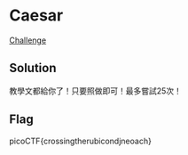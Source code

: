 # Caesar
[Challenge](https://play.picoctf.org/practice/challenge/64)

## Solution

教學文都給你了！只要照做即可！最多嘗試25次！

## Flag

picoCTF{crossingtherubicondjneoach}